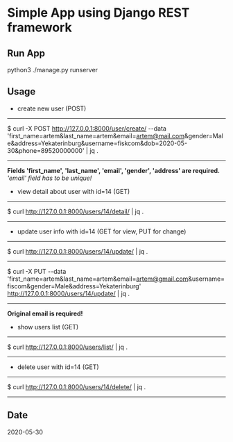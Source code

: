 # Simple App using Django REST framework


## Run App
python3 ./manage.py runserver


## Usage

* create new user (POST)
____
$ curl -X POST http://127.0.0.1:8000/user/create/ --data 'first_name=artem&last_name=artem&email=artem@mail.com&gender=Male&address=Yekaterinburg&username=fiskcom&dob=2020-05-30&phone=89520000000' | jq .
____
**Fields 'first_name', 'last_name', 'email', 'gender', 'address' are required.** *'email' field has to be unique!*


* view detail about user with id=14 (GET)
____
$ curl http://127.0.0.1:8000/users/14/detail/ | jq .
____


* update user info with id=14 (GET for view, PUT for change)
____
$ curl http://127.0.0.1:8000/users/14/update/ | jq .
____
$ curl -X PUT --data 'first_name=artem&last_name=artem&email=artem@gmail.com&username=fiscom&gender=Male&address=Yekaterinburg' http://127.0.0.1:8000/users/14/update/ | jq .
____
**Original email is required!**


* show users list (GET)
____
$ curl http://127.0.0.1:8000/users/list/ | jq .
____

* delete user with id=14 (GET)
____
$ curl http://127.0.0.1:8000/users/14/delete/ | jq .
___


## Date
2020-05-30
